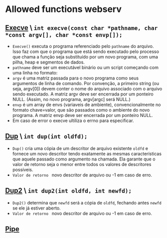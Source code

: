 # Allowed functions webserv

## [Execve](https://man7.org/linux/man-pages/man2/execve.2.html) \ `int execve(const char *pathname, char *const argv[], char *const envp[]);`

* `Execve()` executa o programa referenciado pelo `pathname` do arquivo. Isso faz com que o programa que está sendo executado pelo processo que chama a função seja substituído por um novo programa, com uma pilha, heap e segmentos de dados.
* `pathname` deve ser um executável binário ou um script começando com uma linha no formato:
* `argv` é uma matriz passada para o novo programa como seus argumentos de linha de comando. Por convenção, a primeiro string (ou seja, argv[0]) devem conter o nome do arquivo associado com o arquivo sendo executado. A matriz argv deve ser encerrada por um ponteiro NULL. (Assim, no novo programa, argv[argc] será  NULL.)
* `envp` é um array de envs (variaveis de ambiente), convencionalmente no formato chave=valor, que são passados como o ambiente do novo programa. A matriz envp deve ser encerrada por um ponteiro NULL.
* Em caso de error o execve ultiliza o errno para especificar.

## [Dup](https://www.dca.ufrn.br/~adelardo/cursos/DCA409/node22.html) \  `int dup(int oldfd);`

* `Dup()` cria uma cópia de um descritor de arquivo existente `oldfd` e fornece um novo descritor tendo exatamente as mesmas características que aquele passado como argumento na chamada. Ela garante que o valor de retorno seja o menor entre todos os valores de descritores possíveis.
* `Valor de retorno ` novo descritor de arquivo ou -1 em caso de erro.

## [Dup2](https://www.dca.ufrn.br/~adelardo/cursos/DCA409/node22.html) \ `int dup2(int oldfd, int newfd);`

* `Dup2()` determina que `newfd` será a cópia de `oldfd`, fechando antes `newfd` se ele já estiver aberto.
* `Valor de retorno ` novo descritor de arquivo ou -1 em caso de erro.

## [Pipe]()
